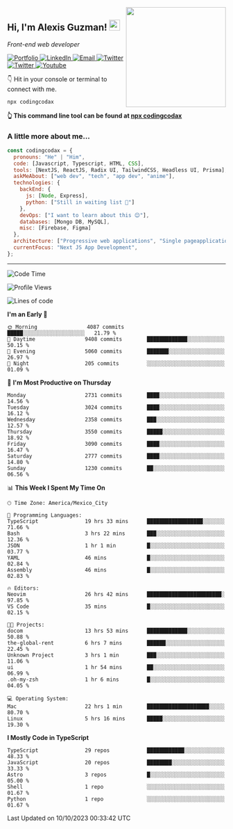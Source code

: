 <img align='right' src="https://media.giphy.com/media/M9gbBd9nbDrOTu1Mqx/giphy.gif" width="230">
<h2>Hi, I'm Alexis Guzman! <img src="https://media.giphy.com/media/hvRJCLFzcasrR4ia7z/giphy.gif" width="25px"></h2>
<p><em>Front-end web developer</em></p>

<p>
  <a href='https://www.codingcodax.dev' target='_blank'>
    <img alt='Portfolio' src='https://img.shields.io/badge/Portfolio-black?logo=vercel&style=flat-square'>
  </a>
  <a href='https://linkedin.com/in/codingcodax' target='_blank'>
    <img alt='LinkedIn' src='https://img.shields.io/badge/LinkedIn-black?logo=LinkedIn&style=flat-square'>
  </a>
  <a href='mailto:codingcodax@gmail.com' target='_blank'>
    <img alt='Email' src='https://img.shields.io/badge/Email-black?logo=Gmail&style=flat-square'>
  </a>
  <a href='https://twitter.com/codingcodax' target='_blank'>
    <img alt='Twitter' src='https://img.shields.io/badge/Twitter-black?logo=Twitter&style=flat-square'>
  </a>
  <a href='https://www.instagram.com/codingcodax' target='_blank'>
    <img alt='Twitter' src='https://img.shields.io/badge/Instagram-black?logo=Instagram&style=flat-square'>
  </a>
  <a href='https://www.youtube.com/@codingcodax' target='_blank'>
    <img alt='Youtube' src='https://img.shields.io/badge/YouTube-black?logo=Youtube&style=flat-square'>
  </a>
</p>

👇 Hit in your console or terminal to connect with me.

```bash
npx codingcodax
```
**👆 This command line tool can be found at [npx codingcodax](https://github.com/codingcodax/npx-codingcodax)**

<h3>A little more about me...</h3>

```javascript
const codingcodax = {
  pronouns: "He" | "Him",
  code: [Javascript, Typescript, HTML, CSS],
  tools: [NextJS, ReactJS, Radix UI, TailwindCSS, Headless UI, Prisma],
  askMeAbout: ["web dev", "tech", "app dev", "anime"],
  technologies: {
    backEnd: {
      js: [Node, Express],
      python: ["Still in waiting list 🥲"]
    },
    devOps: ["I want to learn about this 😊"],
    databases: [Mongo DB, MySQL],
    misc: [Firebase, Figma]
  },
  architecture: ["Progressive web applications", "Single pageapplications"],
  currentFocus: "Next JS App Development",
};
```

---

<!--START_SECTION:waka-->
![Code Time](http://img.shields.io/badge/Code%20Time-1%2C850%20hrs%2017%20mins-blue)

![Profile Views](http://img.shields.io/badge/Profile%20Views-12-blue)

![Lines of code](https://img.shields.io/badge/From%20Hello%20World%20I%27ve%20Written-10.4%20million%20lines%20of%20code-blue)

**I'm an Early 🐤** 

```text
🌞 Morning                4087 commits        █████░░░░░░░░░░░░░░░░░░░░   21.79 % 
🌆 Daytime                9408 commits        █████████████░░░░░░░░░░░░   50.15 % 
🌃 Evening                5060 commits        ███████░░░░░░░░░░░░░░░░░░   26.97 % 
🌙 Night                  205 commits         ░░░░░░░░░░░░░░░░░░░░░░░░░   01.09 % 
```
📅 **I'm Most Productive on Thursday** 

```text
Monday                   2731 commits        ████░░░░░░░░░░░░░░░░░░░░░   14.56 % 
Tuesday                  3024 commits        ████░░░░░░░░░░░░░░░░░░░░░   16.12 % 
Wednesday                2358 commits        ███░░░░░░░░░░░░░░░░░░░░░░   12.57 % 
Thursday                 3550 commits        █████░░░░░░░░░░░░░░░░░░░░   18.92 % 
Friday                   3090 commits        ████░░░░░░░░░░░░░░░░░░░░░   16.47 % 
Saturday                 2777 commits        ████░░░░░░░░░░░░░░░░░░░░░   14.80 % 
Sunday                   1230 commits        ██░░░░░░░░░░░░░░░░░░░░░░░   06.56 % 
```


📊 **This Week I Spent My Time On** 

```text
🕑︎ Time Zone: America/Mexico_City

💬 Programming Languages: 
TypeScript               19 hrs 33 mins      ██████████████████░░░░░░░   71.66 % 
Bash                     3 hrs 22 mins       ███░░░░░░░░░░░░░░░░░░░░░░   12.36 % 
JSON                     1 hr 1 min          █░░░░░░░░░░░░░░░░░░░░░░░░   03.77 % 
YAML                     46 mins             █░░░░░░░░░░░░░░░░░░░░░░░░   02.84 % 
Assembly                 46 mins             █░░░░░░░░░░░░░░░░░░░░░░░░   02.83 % 

🔥 Editors: 
Neovim                   26 hrs 42 mins      ████████████████████████░   97.85 % 
VS Code                  35 mins             █░░░░░░░░░░░░░░░░░░░░░░░░   02.15 % 

🐱‍💻 Projects: 
docom                    13 hrs 53 mins      █████████████░░░░░░░░░░░░   50.88 % 
the-global-rent          6 hrs 7 mins        ██████░░░░░░░░░░░░░░░░░░░   22.45 % 
Unknown Project          3 hrs 1 min         ███░░░░░░░░░░░░░░░░░░░░░░   11.06 % 
ui                       1 hr 54 mins        ██░░░░░░░░░░░░░░░░░░░░░░░   06.99 % 
.oh-my-zsh               1 hr 6 mins         █░░░░░░░░░░░░░░░░░░░░░░░░   04.05 % 

💻 Operating System: 
Mac                      22 hrs 1 min        ████████████████████░░░░░   80.70 % 
Linux                    5 hrs 16 mins       █████░░░░░░░░░░░░░░░░░░░░   19.30 % 
```

**I Mostly Code in TypeScript** 

```text
TypeScript               29 repos            ████████████░░░░░░░░░░░░░   48.33 % 
JavaScript               20 repos            ████████░░░░░░░░░░░░░░░░░   33.33 % 
Astro                    3 repos             █░░░░░░░░░░░░░░░░░░░░░░░░   05.00 % 
Shell                    1 repo              ░░░░░░░░░░░░░░░░░░░░░░░░░   01.67 % 
Python                   1 repo              ░░░░░░░░░░░░░░░░░░░░░░░░░   01.67 % 
```




 Last Updated on 10/10/2023 00:33:42 UTC
<!--END_SECTION:waka-->
